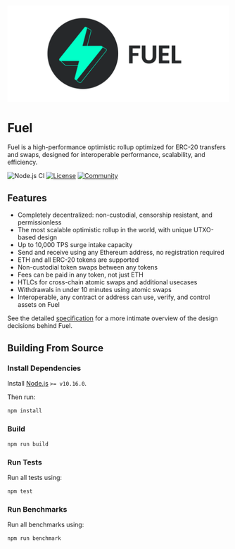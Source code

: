 ![Fuel](public/banner.png)

Fuel
===

Fuel is a high-performance optimistic rollup optimized for ERC-20 transfers and swaps, designed for interoperable performance, scalability, and efficiency.

![Node.js CI](https://github.com/FuelLabs/fuel/workflows/Node.js%20CI/badge.svg)
[![License](https://img.shields.io/badge/License-Apache%202.0-blue.svg)](https://opensource.org/licenses/Apache-2.0)
[![Community](https://img.shields.io/badge/chat%20on-discord-orange?&logo=discord&logoColor=ffffff&color=7389D8&labelColor=6A7EC2)](https://discord.gg/DDWxYY6)

Features
---

- Completely decentralized: non-custodial, censorship resistant, and permissionless
- The most scalable optimistic rollup in the world, with unique UTXO-based design
- Up to 10,000 TPS surge intake capacity
- Send and receive using any Ethereum address, no registration required
- ETH and all ERC-20 tokens are supported
- Non-custodial token swaps between any tokens
- Fees can be paid in any token, not just ETH
- HTLCs for cross-chain atomic swaps and additional usecases
- Withdrawals in under 10 minutes using atomic swaps
- Interoperable, any contract or address can use, verify, and control assets on Fuel

See the detailed [specification](https://docs.fuel.sh) for a more intimate overview of the design decisions behind Fuel.

Building From Source
---

### Install Dependencies

Install [Node.js](https://nodejs.org/en/) `>= v10.16.0`.

Then run:

```sh
npm install
```

### Build

```sh
npm run build
```

### Run Tests

Run all tests using:

```sh
npm test
```

### Run Benchmarks

Run all benchmarks using:

```sh
npm run benchmark
```
